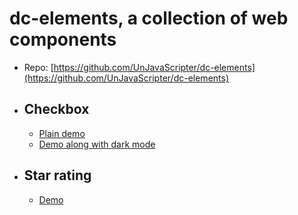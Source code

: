 # dc-elements, a collection of web components

- Repo: [https://github.com/UnJavaScripter/dc-elements](https://github.com/UnJavaScripter/dc-elements)
- ## Checkbox
  - [Plain demo](https://unjavascripter.github.io/dc-elements/dc-elements/checkbox/demo-2.html)
  - [Demo along with dark mode](https://unjavascripter.github.io/dc-elements/dc-elements/checkbox/index.html)
- ## Star rating
  - [Demo](https://unjavascripter.github.io/dc-elements/dc-elements/star-rating/index.html)
